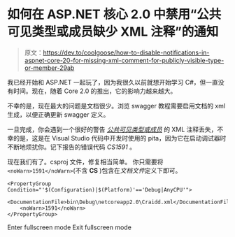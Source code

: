 # 如何在 ASP.NET 核心 2.0 中禁用“公共可见类型或成员缺少 XML 注释”的通知

> 原文：<https://dev.to/coolgoose/how-to-disable-notifications-in-aspnet-core-20-for-missing-xml-comment-for-publicly-visible-type-or-member-29ab>

我已经开始和 ASP.NET 一起玩了，因为我很久以前就想开始学习 C#，但一直没有时间。现在，随着 Core 2.0 的推出，它的影响力越来越大。

不幸的是，现在最大的问题是文档很少。浏览 swagger 教程需要启用文档的 xml 生成，以便正确更新 swagger 定义。

一旦完成，你会遇到一个很好的警告 *[公共可见类型或成员](https://docs.microsoft.com/en-us/dotnet/csharp/language-reference/compiler-messages/cs1591)* 的 XML 注释丢失，不幸的是，这是在 Visual Studio 代码中开发时使用的 pita，因为它在启动调试器时不断地烦扰你。记下报告的错误代码 *CS1591* 。

现在我们有了。csproj 文件，修复相当简单。
你只需要将`<noWarn>1591</noWarn>`(不含 **CS** )包含在*文档文件*定义下即可。

```
<PropertyGroup Condition="'$(Configuration)|$(Platform)'=='Debug|AnyCPU'">
    <DocumentationFile>bin\Debug\netcoreapp2.0\Craidd.xml</DocumentationFile>
    <noWarn>1591</noWarn>
</PropertyGroup> 
```

Enter fullscreen mode Exit fullscreen mode